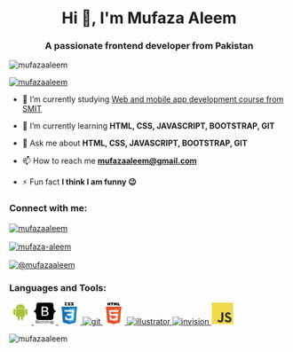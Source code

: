 



<h1 align="center
">Hi 👋, I'm Mufaza Aleem</h1>

<h3 align="center">A passionate frontend developer from Pakistan</h3>

<p align="left"> <img src="https://komarev.com/ghpvc/?username=mufazaaleem&label=Profile%20views&color=0e75b6&style=flat" alt="mufazaaleem" /> </p>

<p align="left"> <a href="https://github.com/ryo-ma/github-profile-trophy"><img src="https://github-profile-trophy.vercel.app/?username=mufazaaleem" alt="mufazaaleem" /></a> </p>

- 🔭 I’m currently studying [Web and mobile app development course from SMIT](https://www.facebook.com/SaylaniMassITTraining/)

- 🌱 I’m currently learning **HTML, CSS, JAVASCRIPT, BOOTSTRAP, GIT**
- 💬 Ask me about **HTML, CSS, JAVASCRIPT, BOOTSTRAP, GIT**

- 📫 How to reach me **mufazaaleem@gmail.com**

- ⚡ Fun fact **I think I am funny 😉**

<h3 align="left">Connect with me:</h3>

<p align="left">

<a href="https://codepen.io/mufazaaleem" target="blank"><img align="center" src="https://raw.githubusercontent.com/rahuldkjain/github-profile-readme-generator/master/src/images/icons/Social/codepen.svg" alt="mufazaaleem" height="30" width="40" /></a>

<a href="https://linkedin.com/in/mufaza-aleem" target="blank"><img align="center" src="https://raw.githubusercontent.com/rahuldkjain/github-profile-readme-generator/master/src/images/icons/Social/linked-in-alt.svg" alt="mufaza-aleem" height="30" width="40" /></a>

<a href="https://medium.com/@mufazaaleem" target="blank"><img align="center" src="https://raw.githubusercontent.com/rahuldkjain/github-profile-readme-generator/master/src/images/icons/Social/medium.svg" alt="@mufazaaleem" height="30" width="40" /></a>

</p>
<h3 align="left">Languages and Tools:</h3>

<p align="left"> <a href="https://developer.android.com" target="_blank" rel="noreferrer"> <img src="https://raw.githubusercontent.com/devicons/devicon/master/icons/android/android-original-wordmark.svg" alt="android" width="40" height="40"/> </a> <a href="https://getbootstrap.com" target="_blank" rel="noreferrer"> <img src="https://raw.githubusercontent.com/devicons/devicon/master/icons/bootstrap/bootstrap-plain-wordmark.svg" alt="bootstrap" width="40" height="40"/> </a> <a href="https://www.w3schools.com/css/" target="_blank" rel="noreferrer"> <img src="https://raw.githubusercontent.com/devicons/devicon/master/icons/css3/css3-original-wordmark.svg" alt="css3" width="40" height="40"/> </a> <a href="https://git-scm.com/" target="_blank" rel="noreferrer"> <img src="https://www.vectorlogo.zone/logos/git-scm/git-scm-icon.svg" alt="git" width="40" height="40"/> </a> <a href="https://www.w3.org/html/" target="_blank" rel="noreferrer"> <img src="https://raw.githubusercontent.com/devicons/devicon/master/icons/html5/html5-original-wordmark.svg" alt="html5" width="40" height="40"/> </a> <a
href="https://www.adobe.com/in/products/illustrator.html" target="_blank" rel="noreferrer"> <img src="https://www.vectorlogo.zone/logos/adobe_illustrator/adobe_illustrator-icon.svg" alt="illustrator" width="40" height="40"/> </a> <a href="https://www.invisionapp.com/" target="_blank" rel="noreferrer"> <img src="https://www.vectorlogo.zone/logos/invisionapp/invisionapp-icon.svg" alt="invision" width="40" height="40"/> </a> <a href="https://developer.mozilla.org/en-US/docs/Web/JavaScript" target="_blank" rel="noreferrer"> <img src="https://raw.githubusercontent.com/devicons/devicon/master/icons/javascript/javascript-original.svg" alt="javascript" width="40" height="40"/> </a> </p>

<p><img align="left" src="https://github-readme-stats.vercel.app/api/top-langs?username=mufazaaleem&show_icons=true&locale=en&layout=compact" alt="mufazaaleem" /></p>




